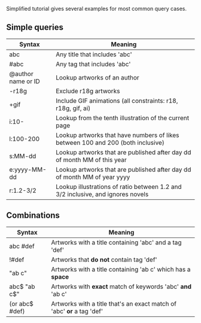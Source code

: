 Simplified tutorial gives several examples for most common query cases.

## Simple queries

| Syntax                                    | Meaning                                                                                            |
| ----------------------------------------- | -------------------------------------------------------------------------------------------------- |
| abc                                       | Any title that includes 'abc'                                                                      |
| #abc                                      | Any tag that includes 'abc'                                                                        |
| @author name or ID           | Lookup artworks of an author                                                                       |
| -r18g                                     | Exclude r18g artworks                                                                              |
| +gif                                      | Include GIF animations (all constraints: r18, r18g, gif, ai)    |
| i:10-                     | Lookup from the tenth illustration of the current page                                             |
| l:100-200                 | Lookup artworks that have numbers of likes between 100 and 200 (both inclusive) |
| s:MM-dd                   | Lookup artworks that are published after day dd of month MM of this year                           |
| e:yyyy-MM-dd              | Lookup artworks that are published after day dd of month MM of year yyyy                           |
| r:1.2-3/2 | Lookup illustrations of ratio between 1.2 and 3/2 inclusive, and ignores novels    |

## Combinations

| Syntax                            | Meaning                                                                 |
| --------------------------------- | ----------------------------------------------------------------------- |
| abc #def                          | Artworks with a title containing 'abc' and a tag 'def'                  |
| !#def                             | Artworks that **do not** contain tag 'def'                              |
| "ab c"                            | Artworks with a title containing 'ab c' which has a **space**           |
| abc$ "ab c$"                      | Artworks with **exact** match of keywords 'abc' **and** 'ab c'          |
| (or abc$ #def) | Artworks with a title that's an exact match of 'abc' **or** a tag 'def' |
